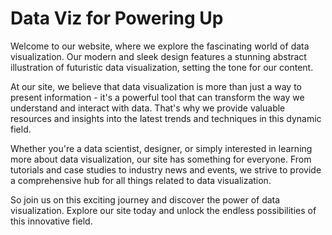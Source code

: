 <!--font:Poppins-->

# Data Viz for Powering Up

Welcome to our website, where we explore the fascinating world of data visualization. Our modern and sleek design features a stunning abstract illustration of futuristic data visualization, setting the tone for our content.

At our site, we believe that data visualization is more than just a way to present information - it's a powerful tool that can transform the way we understand and interact with data. That's why we provide valuable resources and insights into the latest trends and techniques in this dynamic field.

Whether you're a data scientist, designer, or simply interested in learning more about data visualization, our site has something for everyone. From tutorials and case studies to industry news and events, we strive to provide a comprehensive hub for all things related to data visualization.

So join us on this exciting journey and discover the power of data visualization. Explore our site today and unlock the endless possibilities of this innovative field.

<!--

Write me markdown content of website with wallpaper:

"A wallpaper featuring an abstract illustration of a futuristic data visualization, with sleek and modern graphics and a minimalist color scheme."

The header of the page should not be copy of the text but rather a real content of the website which is using this wallpaper.


---


# Futuristic Data Visualization Wallpaper

Welcome to our website featuring a stunning wallpaper that showcases an abstract illustration of a futuristic data visualization. This wallpaper is perfect for those who appreciate sleek and modern graphics, as well as a minimalist color scheme.

The design of this wallpaper is both unique and eye-catching, making it the perfect addition to any device or computer screen. Whether you're looking to add some style to your desktop or simply want to admire the beauty of this futuristic data visualization, this wallpaper is sure to impress.

So why wait? Download this amazing wallpaper today and experience the beauty of futuristic data visualization right on your own device!


---


Heading should not include word "wallpaper". The website should not be about the wallpaper itself, wallpaper is just a related background, rewrite whole content.


---


# Discover the Future of Data Visualization

Our website offers a sleek and modern design featuring an abstract illustration of futuristic data visualization. The minimalist color scheme and graphics create an eye-catching background that enhances the overall aesthetic of our site.

We believe that data visualization is the future, and we want to share our passion for this innovative field with you. Our website provides valuable resources and insights into the latest trends and techniques in data visualization.

Whether you're a data scientist, designer, or simply interested in exploring the possibilities of data visualization, our site has something for everyone. From tutorials and case studies to industry news and events, we strive to provide a comprehensive hub for all things related to data visualization.

So why not join us on this exciting journey into the future of data visualization? Explore our site and discover the endless possibilities of this dynamic field.


---


Heading is too long, rewrite whole content.


---


# Explore the Future of Data Visualization

Our website is dedicated to exploring the exciting world of data visualization. Our sleek and modern design features a stunning abstract illustration of futuristic data visualization, creating an eye-catching background that sets the tone for our content.

We believe that data visualization is more than just a tool for presenting information - it's a dynamic and innovative field that is constantly evolving. Our site is designed to provide valuable resources and insights into the latest trends and techniques in data visualization.

Whether you're a data scientist, designer, or simply interested in learning more about this fascinating field, our site has something for everyone. From in-depth tutorials and case studies to industry news and events, we strive to provide a comprehensive hub for all things related to data visualization.

So why not join us on this exciting journey into the future of data visualization? Explore our site and discover the endless possibilities of this dynamic field.


---


Heading is too long, rewrite whole content.


---


# Discover the Power of Data Visualization

Welcome to our website, where we explore the fascinating world of data visualization. Our modern and sleek design features a stunning abstract illustration of futuristic data visualization, setting the tone for our content.

At our site, we believe that data visualization is more than just a way to present information - it's a powerful tool that can transform the way we understand and interact with data. That's why we provide valuable resources and insights into the latest trends and techniques in this dynamic field.

Whether you're a data scientist, designer, or simply interested in learning more about data visualization, our site has something for everyone. From tutorials and case studies to industry news and events, we strive to provide a comprehensive hub for all things related to data visualization.

So join us on this exciting journey and discover the power of data visualization. Explore our site today and unlock the endless possibilities of this innovative field.


---


Write me a Google font which is best fitting for the website.

Pick from the list:
- Barlow Condensed
- Inter
- Alegreya
- Montserrat
- Poppins
- Roboto
- IBM Plex Sans
- Playfair Display
- Lato
- Orbitron
- Futura
- Dancing Script
- Exo 2
- Open Sans
- Raleway
- Great Vibes
- Lobster


Write just the font name nothing else.


---


Poppins

-->

